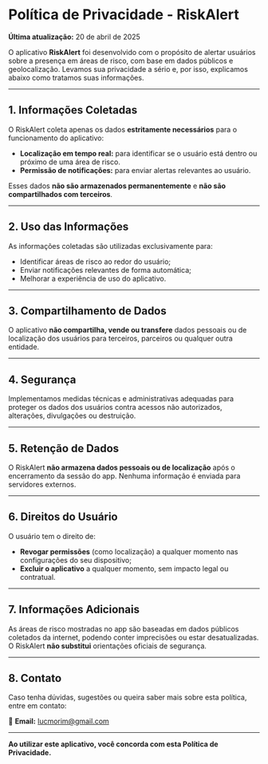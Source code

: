 # Política de Privacidade - RiskAlert

**Última atualização:** 20 de abril de 2025

O aplicativo **RiskAlert** foi desenvolvido com o propósito de alertar usuários sobre a presença em áreas de risco, com base em dados públicos e geolocalização. Levamos sua privacidade a sério e, por isso, explicamos abaixo como tratamos suas informações.

---

## 1. Informações Coletadas

O RiskAlert coleta apenas os dados **estritamente necessários** para o funcionamento do aplicativo:

- **Localização em tempo real:** para identificar se o usuário está dentro ou próximo de uma área de risco.
- **Permissão de notificações:** para enviar alertas relevantes ao usuário.

Esses dados **não são armazenados permanentemente** e **não são compartilhados com terceiros**.

---

## 2. Uso das Informações

As informações coletadas são utilizadas exclusivamente para:

- Identificar áreas de risco ao redor do usuário;
- Enviar notificações relevantes de forma automática;
- Melhorar a experiência de uso do aplicativo.

---

## 3. Compartilhamento de Dados

O aplicativo **não compartilha, vende ou transfere** dados pessoais ou de localização dos usuários para terceiros, parceiros ou qualquer outra entidade.

---

## 4. Segurança

Implementamos medidas técnicas e administrativas adequadas para proteger os dados dos usuários contra acessos não autorizados, alterações, divulgações ou destruição.

---

## 5. Retenção de Dados

O RiskAlert **não armazena dados pessoais ou de localização** após o encerramento da sessão do app. Nenhuma informação é enviada para servidores externos.

---

## 6. Direitos do Usuário

O usuário tem o direito de:

- **Revogar permissões** (como localização) a qualquer momento nas configurações do seu dispositivo;
- **Excluir o aplicativo** a qualquer momento, sem impacto legal ou contratual.

---

## 7. Informações Adicionais

As áreas de risco mostradas no app são baseadas em dados públicos coletados da internet, podendo conter imprecisões ou estar desatualizadas. O RiskAlert **não substitui** orientações oficiais de segurança.

---

## 8. Contato

Caso tenha dúvidas, sugestões ou queira saber mais sobre esta política, entre em contato:

📧 **Email:** lucmorim@gmail.com  

---

**Ao utilizar este aplicativo, você concorda com esta Política de Privacidade.**
